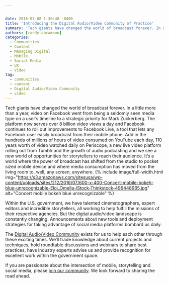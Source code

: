 ```yaml
---


date: 2016-07-08 1:30:48 -0400
title: 'Introducing the Digital Audio/Video Community of Practice'
summary: 'Tech giants have changed the world of broadcast forever. In a little more than&nbsp;a year, video on Facebook went from being a seldomly seen media type on a user’s timeline to a strategic priority for Mark Zuckerberg. The platform now serves over 8 billion video views a day and Facebook continues to roll out improvements'
authors: [randy-abramson]
categories:
  - Communities
  - Content
  - Managing Digital
  - Mobile
  - Social Media
  - UX
  - Video
tag:
  - communities
  - content
  - Digital Audio/Video Community
  - video
---
```


Tech giants have changed the world of broadcast forever. In a little more than a year, video on Facebook went from being a seldomly seen media type on a user’s  timeline to a strategic priority for Mark Zuckerberg. The platform now serves over 8 billion video views a day and Facebook continues to roll out improvements to Facebook Live, a tool that lets any Facebook user easily broadcast from their mobile phone. Add in the hundreds of millions of hours of video consumed on YouTube each day, 110 years worth of video watched daily on Periscope, a new live video platform rolling out from Tumblr and the growth of audio podcasting and we see a new world of opportunities for storytellers to reach their audience. It’s  a world where the power of broadcast has shifted from the studio to pocket sized mobile device and where media consumption has moved from the living room to, well, any screen, anywhere. 
{% include image/full-width.html img="https://s3.amazonaws.com/sitesusa/wp-content/uploads/sites/212/2016/07/600-x-400-Concert-mobile-bokeh-blue-unrecognizable-Eloi_Omella-iStock-Thinkstock-496448965.jpg" alt="Concert mobile bokeh blue unrecognizable" %} 

Within the U.S. government, we have talented cinematographers, expert editors and incredible storytellers, all working to help fulfill the missions of their respective agencies. But the digital audio/video landscape is constantly changing. Announcements about new tools and deployment strategies for taking advantage of social media platforms bombard us daily.

The [Digital Audio/Video Community](https://www.WHATEVER/communities/digital-audio-video-community-of-practice) exists for us to help each other through these exciting times. We’ll trade knowledge about current projects and techniques, hold roundtable discussions and webinars to share best practices, have industry experts advise us and provide recognition for excellent work within the government space.

If you are passionate about the intersection of mobile, storytelling and social media, please [join our community](https://www.WHATEVER/communities/digital-audio-video-community-of-practice/). We look forward to sharing the road ahead.